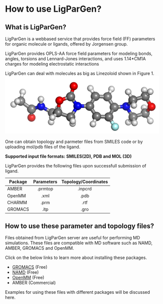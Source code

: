 # How to use LigParGen?

## What is LigParGen?
LigParGen is a webbased service that provides force field (FF) parameters for organic molecule or ligands, offered by Jorgensen group.

LigParGen provides OPLS-AA force field parameters for modeling bonds, angles, torsions and Lennard-Jones interactions, and uses 1.14*CM1A charges for modeling electrostatic interactions



LigParGen can deal with molecules as big as Linezoloid shown in Figure 1.
![](linezo.png)

One can obtain topology and parmeter files from SMILES code or by uploading mol/pdb files of the ligand. 

**Supported input file formats: SMILES(2D), PDB and MOL (3D)**

LigParGen provides the following files upon successfull submission of ligand.

| Package | Parameters | Topology/Coordinates |
| -- | :--: | :--: |
| AMBER | .prmtop | .inpcrd |
| OpenMM | .xml | .pdb |
| CHARMM | .prm | .rtf|
|GROMACS | .itp | .gro|

## How to use these parameter and topology files?

Files obtained from LigParGen server are useful for performing MD simulations. These files are compatible with MD software such as NAMD, AMBER, GROMACS and OpenMM. 

Click on the below links to learn more about installing these packages.

- [GROMACS](http://www.gromacs.org/Documentation/Installation_Instructions_5.0) (Free)
- [NAMD](http://www.ks.uiuc.edu/Research/namd/2.10/ug/node93.html) (Free)
- [OpenMM](http://docs.openmm.org/6.2.0/userguide/application.html#installing-openmm) (Free)
- AMBER (Commercial)

Examples for using these files with different packages will be discussed here.